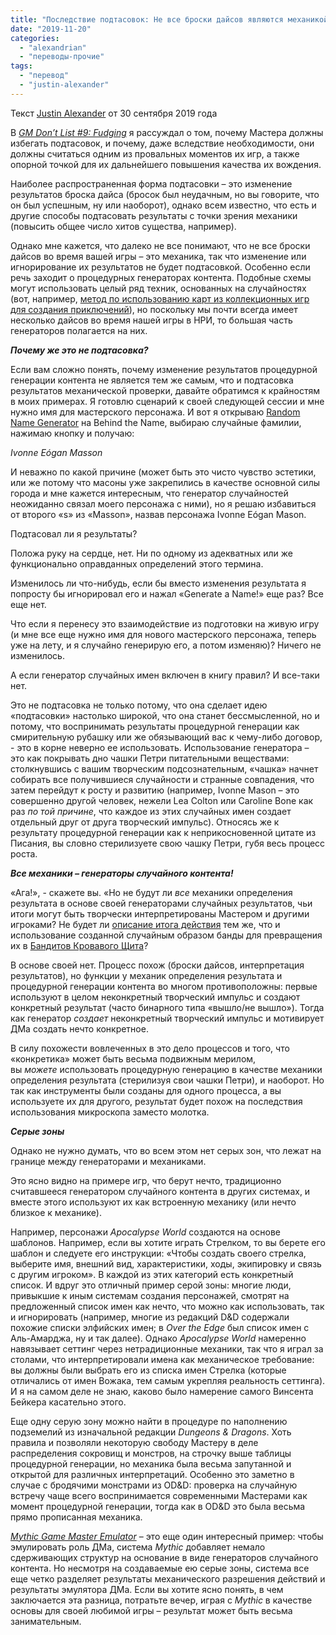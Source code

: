 ```yaml
---
title: "Последствие подтасовок: Не все броски дайсов являются механикой"
date: "2019-11-20"
categories: 
  - "alexandrian"
  - "переводы-прочие"
tags: 
  - "перевод"
  - "justin-alexander"
---
```


Текст [Justin Alexander](https://vk.com/away.php?to=https://thealexandrian.net/about&cc_key=) от 30 сентября 2019 года

В _[GM Don’t List #9: Fudging](https://vk.com/away.php?to=https%3A%2F%2Fthealexandrian.net%2Fwordpress%2F43708%2Froleplaying-games%2Fgm-dont-list-9-fudging)_ я рассуждал о том, почему Мастера должны избегать подтасовок, и почему, даже вследствие необходимости, они должны считаться одним из провальных моментов их игр, а также опорной точкой для их дальнейшего повышения качества их вождения.

Наиболее распространенная форма подтасовки – это изменение результатов броска дайса (бросок был неудачным, но вы говорите, что он был успешным, ну или наоборот), однако всем известно, что есть и другие способы подтасовать результаты с точки зрения механики (повысить общее число хитов существа, например).

Однако мне кажется, что далеко не все понимают, что не все броски дайсов во время вашей игры – это механика, так что изменение или игнорирование их результатов не будет подтасовкой. Особенно если речь заходит о процедурных генераторах контента. Подобные схемы могут использовать целый ряд техник, основанных на случайностях (вот, например, [метод по использованию карт из коллекционных игр для создания приключений](https://vk.com/away.php?to=https%3A%2F%2Fthealexandrian.net%2Fwordpress%2F35879%2Froleplaying-games%2Fcheck-this-out-random-ccg-adventures)), но поскольку мы почти всегда имеет несколько дайсов во время нашей игры в НРИ, то большая часть генераторов полагается на них.

**_Почему же это не подтасовка?_**

Если вам сложно понять, почему изменение результатов процедурной генерации контента не является тем же самым, что и подтасовка результатов механической проверки, давайте обратимся к крайностям в моих примерах. Я готовлю сценарий к своей следующей сессии и мне нужно имя для мастерского персонажа. И вот я открываю [Random Name Generator](https://vk.com/away.php?to=https%3A%2F%2Fwww.behindthename.com%2Frandom%2F) на Behind the Name, выбираю случайные фамилии, нажимаю кнопку и получаю:

_Ivonne Eógan Masson_

И неважно по какой причине (может быть это чисто чувство эстетики, или же потому что масоны уже закрепились в качестве основной силы города и мне кажется интересным, что генератор случайностей неожиданно связал моего персонажа с ними), но я решаю избавиться от второго «s» из «Masson», назвав персонажа Ivonne Eógan Mason.

Подтасовал ли я результаты?

Положа руку на сердце, нет. Ни по одному из адекватных или же функционально оправданных определений этого термина.

Изменилось ли что-нибудь, если бы вместо изменения результата я попросту бы игнорировал его и нажал «Generate a Name!» еще раз? Все еще нет.

Что если я перенесу это взаимодействие из подготовки на живую игру (и мне все еще нужно имя для нового мастерского персонажа, теперь уже на лету, и я случайно генерирую его, а потом изменяю)? Ничего не изменилось.

А если генератор случайных имен включен в книгу правил? И все-таки нет.

Это не подтасовка не только потому, что она сделает идею «подтасовки» настолько широкой, что она станет бессмысленной, но и потому, что воспринимать результаты процедурной генерации как смирительную рубашку или же обязывающий вас к чему-либо договор, - это в корне неверно ее использовать. Использование генератора – это как покрывать дно чашки Петри питательными веществами: столкнувшись с вашим творческим подсознательным, «чашка» начнет собирать все получившиеся случайности и странные совпадения, что затем перейдут к росту и развитию (например, Ivonne Mason – это совершенно другой человек, нежели Lea Colton или Caroline Bone как раз _по той причине_, что каждое из этих случайных имен создает отдельный друг от друга творческий импульс). Относясь же к результату процедурной генерации как к неприкосновенной цитате из Писания, вы словно стерилизуете свою чашку Петри, губя весь процесс роста.

**_Все механики – генераторы случайного контента!_**

«Ага!», - скажете вы. «Но не будут ли _все_ механики определения результата в основе своей генераторами случайных результатов, чьи итоги могут быть творчески интерпретированы Мастером и другими игроками? Не будет ли [описание итога действия](https://vk.com/away.php?to=https%3A%2F%2Fthealexandrian.net%2Fwordpress%2F38466%2Froleplaying-games%2Fart-of-rulings-part-9-narrating-outcome) тем же, что и использование созданной случайным образом банды для превращения их в [Бандитов Кровавого Щита](https://vk.com/away.php?to=https%3A%2F%2Fthealexandrian.net%2Fwordpress%2F640%2Froleplaying-games%2Freactions-to-odd-wandering-adventures)?

В основе своей нет. Процесс похож (броски дайсов, интерпретация результатов), но функции у механик определения результата и процедурной генерации контента во многом противоположны: первые используют в целом неконкретный творческий импульс и создают конкретный результат (часто бинарного типа «вышло/не вышло»). Тогда как генератор _создает_ неконкретный творческий импульс и мотивирует ДМа создать нечто конкретное.

В силу похожести вовлеченных в это дело процессов и того, что «конкретика» может быть весьма подвижным мерилом, вы _можете_ использовать процедурную генерацию в качестве механики определения результата (стерилизуя свои чашки Петри), и наоборот. Но так как инструменты были созданы для одного процесса, а вы используете их для другого, результат будет похож на последствия использования микроскопа заместо молотка.

**_Серые зоны_**

Однако не нужно думать, что во всем этом нет серых зон, что лежат на границе между генераторами и механиками.

Это ясно видно на примере игр, что берут нечто, традиционно считавшееся генератором случайного контента в других системах, и вместе этого используют их как встроенную механику (или нечто близкое к механике).

Например, персонажи _Apocalypse World_ создаются на основе шаблонов. Например, если вы хотите играть Стрелком, то вы берете его шаблон и следуете его инструкции: «Чтобы создать своего стрелка, выберите имя, внешний вид, характеристики, ходы, экипировку и связь с другим игроком». В каждой из этих категорий есть конкретный список. И вдруг это отличный пример серой зоны: многие люди, привыкшие к иным системам создания персонажей, смотрят на предложенный список имен как нечто, что можно как использовать, так и игнорировать (например, многие из редакций D&D содержали похожие списки элфийских имен; в _Over the Edge_ был список имен с Аль-Амарджа, ну и так далее). Однако _Apocalypse World_ намеренно навязывает сеттинг через нетрадиционные механики, так что я играл за столами, что интерпретировали имена как механическое требование: вы должны были выбрать его из списка имен Стрелка (которые отличались от имен Вожака, тем самым укрепляя реальность сеттинга). И я на самом деле не знаю, каково было намерение самого Винсента Бейкера касательно этого.

Еще одну серую зону можно найти в процедуре по наполнению подземелий из изначальной редакции _Dungeons & Dragons_. Хоть правила и позволяли некоторую свободу Мастеру в деле распределения сокровищ и монстров, на строчку выше таблицы процедурной генерации, но механика была весьма запутанной и открытой для различных интерпретаций. Особенно это заметно в случае с бродячими монстрами из OD&D: проверка на случайную встречу чаще всего воспринимается современными Мастерами как момент процедурной генерации, тогда как в OD&D это была весьма прямо прописанная механика.

_[Mythic Game Master Emulator](https://vk.com/away.php?to=https%3A%2F%2Fwww.drivethrurpg.com%2Fproduct%2F20798%2FMythic-Game-Master-Emulator%3Faffiliate_id%3D81207)_ – это еще один интересный пример: чтобы эмулировать роль ДМа, система _Mythic_ добавляет немало сдерживающих структур на основание в виде генераторов случайного контента. Но несмотря на создаваемые ею серые зоны, система все еще четко разделяет результаты механического разрешения действий и результаты эмулятора ДМа. Если вы хотите ясно понять, в чем заключается эта разница, потратьте вечер, играя с _Mythic_ в качестве основы для своей любимой игры – результат может быть весьма занимательным.
